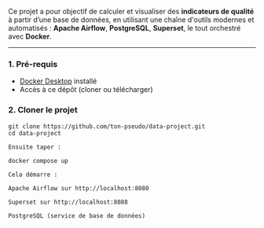 
Ce projet a pour objectif de calculer et visualiser des **indicateurs de qualité** à partir d’une base de données, en utilisant une chaîne d'outils modernes et automatisés : **Apache Airflow**, **PostgreSQL**, **Superset**, le tout orchestré avec **Docker**.

---


### 1. Pré-requis

- [Docker Desktop](https://www.docker.com/products/docker-desktop) installé
- Accès à ce dépôt (cloner ou télécharger)

### 2. Cloner le projet

```dans le terminal
git clone https://github.com/ton-pseudo/data-project.git
cd data-project

Ensuite taper :

docker compose up

Cela démarre :

Apache Airflow sur http://localhost:8080

Superset sur http://localhost:8088

PostgreSQL (service de base de données)
